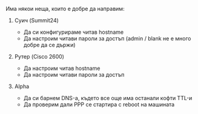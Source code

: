 Има някои неща, които е добре да направим: 

1. Суич (Summit24)
	- Да си конфигурираме читав hostname
	- Да настроим читави пароли за достъп (admin / blank не е много добре да се държи)

2. Рутер (Cisco 2600)
	- Да настроим читав hostname
	- Да настроим читави пароли за достъп

3. Alpha
	- Да си барнем DNS-а, където все още има останали кофти TTL-и
	- Да проверим дали PPP се стартира с reboot на машината
 
